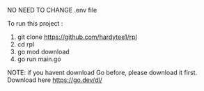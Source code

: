 NO NEED TO CHANGE .env file

To run this project : 
1. git clone https://github.com/hardytee1/rpl
2. cd rpl
3. go mod download
4. go run main.go

NOTE: if you havent download Go before, please download it first. Download here https://go.dev/dl/
